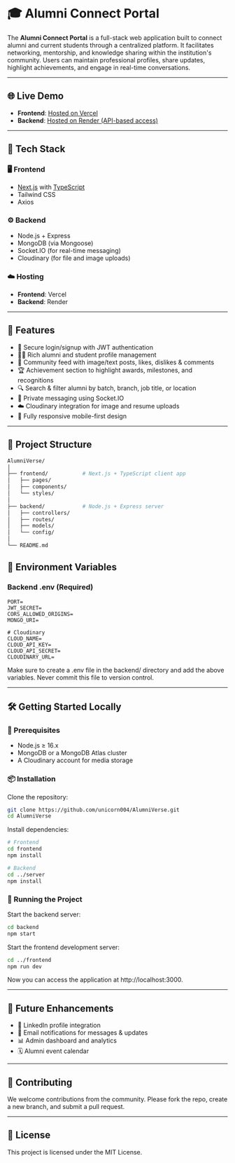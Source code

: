 
# 🎓 Alumni Connect Portal

The **Alumni Connect Portal** is a full-stack web application built to connect alumni and current students through a centralized platform. It facilitates networking, mentorship, and knowledge sharing within the institution's community. Users can maintain professional profiles, share updates, highlight achievements, and engage in real-time conversations.

---

## 🌐 Live Demo

- **Frontend**: [Hosted on Vercel](https://alumni-verse-two.vercel.app/)
- **Backend**: [Hosted on Render (API-based access)](https://alumniverse.onrender.com)

---

## 🧰 Tech Stack

### 🖥️ Frontend
- [Next.js](https://nextjs.org/) with [TypeScript](https://www.typescriptlang.org/)
- Tailwind CSS
- Axios

### ⚙️ Backend
- Node.js + Express
- MongoDB (via Mongoose)
- Socket.IO (for real-time messaging)
- Cloudinary (for file and image uploads)

### ☁️ Hosting
- **Frontend**: Vercel
- **Backend**: Render

---

## 🚀 Features

- 🔐 Secure login/signup with JWT authentication
- 🧑‍🎓 Rich alumni and student profile management
- 📝 Community feed with image/text posts, likes, dislikes & comments
- 🏆 Achievement section to highlight awards, milestones, and recognitions
- 🔍 Search & filter alumni by batch, branch, job title, or location
- 💬 Private messaging using Socket.IO
- ☁️ Cloudinary integration for image and resume uploads
- 📱 Fully responsive mobile-first design

---

## 📁 Project Structure

```bash
AlumniVerse/
│
├── frontend/           # Next.js + TypeScript client app
│   ├── pages/
│   ├── components/
│   └── styles/
│
├── backend/            # Node.js + Express server
│   ├── controllers/
│   ├── routes/
│   ├── models/
│   └── config/
│
└── README.md
```

## 🔐 Environment Variables

### Backend .env (Required)
```
PORT=
JWT_SECRET=
CORS_ALLOWED_ORIGINS=
MONGO_URI=

# Cloudinary
CLOUD_NAME=
CLOUD_API_KEY=
CLOUD_API_SECRET=
CLOUDINARY_URL=
```

Make sure to create a .env file in the backend/ directory and add the above variables. Never commit this file to version control.

---

## 🛠️ Getting Started Locally

### 🧪 Prerequisites
- Node.js ≥ 16.x
- MongoDB or a MongoDB Atlas cluster
- A Cloudinary account for media storage

### 📦 Installation

Clone the repository:
```bash
git clone https://github.com/unicorn004/AlumniVerse.git
cd AlumniVerse
```

Install dependencies:
```bash
# Frontend
cd frontend
npm install

# Backend
cd ../server
npm install
```

### 🏃 Running the Project

Start the backend server:
```bash
cd backend
npm start
```

Start the frontend development server:
```bash
cd ../frontend
npm run dev
```

Now you can access the application at http://localhost:3000.

---

## 📌 Future Enhancements

- 🔗 LinkedIn profile integration
- 📧 Email notifications for messages & updates
- 📊 Admin dashboard and analytics
- 🗓️ Alumni event calendar

---

## 🤝 Contributing

We welcome contributions from the community. Please fork the repo, create a new branch, and submit a pull request.

---

## 📄 License

This project is licensed under the MIT License.
